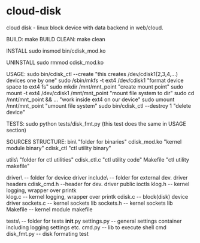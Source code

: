 cloud-disk
==========

cloud disk - linux block device with data backend in web/cloud.

BUILD:
make
BUILD CLEAN:
make clean

INSTALL
sudo insmod bin/cdisk_mod.ko

UNINSTALL
sudo rmmod cdisk_mod.ko

USAGE:
sudo bin/cdisk_ctl --create 
  "this creates /dev/cdisk1(2,3,4,...) devices one by one"
sudo /sbin/mkfs -t ext4 /dev/cdisk1 
  "format device space to ext4 fs"
sudo mkdir /mnt/mnt_point 
  "create mount point"
sudo mount -t ext4 /dev/cdisk1 /mnt/mnt_point 
  "mount file system to dir"
sudo cd /mnt/mnt_point && ... 
  "work inside ext4 on our device"
sudo umount /mnt/mnt_point
  "umount file system"
sudo bin/cdisk_ctl --destroy 1
  "delete device"

TESTS:
sudo python  tests/disk_fmt.py (this test does the same in USAGE section)


SOURCES STRUCTURE:
bin\  "folder for binaries"
  cdisk_mod.ko "kernel module binary"
  cdisk_ctl    "ctl utility binary"

utils\  "folder for ctl utilities"
  cdisk_ctl.c "ctl utility code"
  Makefile    "ctl utility makefile"
  
driver\           -- folder for device driver
  include\          -- folder for external dev. driver headers
    cdisk_cmd.h       --header for dev. driver public ioctls
  klog.h              -- kernel logging, wrapper over printk    
  klog.c              -- kernel logging, wrapper over printk
  cdisk.c             -- block(disk) device driver
  sockets.c           -- kernel sockets lib
  sockets.h           -- kernel sockets lib
  Makefile            -- kernel module makefile
  
tests\            -- folder for tests
  __init__.py 
  settings.py       -- general settings container including logging settings etc.
  cmd.py            -- lib to execute shell cmd
  disk_fmt.py       -- disk formating test
